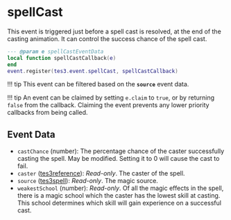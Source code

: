 # spellCast

This event is triggered just before a spell cast is resolved, at the end of the casting animation. It can control the success chance of the spell cast.

```lua
--- @param e spellCastEventData
local function spellCastCallback(e)
end
event.register(tes3.event.spellCast, spellCastCallback)
```

!!! tip
	This event can be filtered based on the **`source`** event data.

!!! tip
	An event can be claimed by setting `e.claim` to `true`, or by returning `false` from the callback. Claiming the event prevents any lower priority callbacks from being called.

## Event Data

* `castChance` (number): The percentage chance of the caster successfully casting the spell. May be modified. Setting it to 0 will cause the cast to fail.
* `caster` ([tes3reference](../../types/tes3reference)): *Read-only*. The caster of the spell.
* `source` ([tes3spell](../../types/tes3spell)): *Read-only*. The magic source.
* `weakestSchool` (number): *Read-only*. Of all the magic effects in the spell, there is a magic school which the caster has the lowest skill at casting. This school determines which skill will gain experience on a successful cast.


